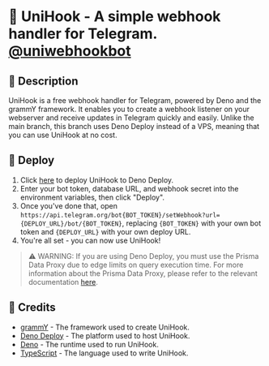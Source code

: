 # 📡 UniHook - A simple webhook handler for Telegram. [@uniwebhookbot](https://uniwebhookbot.t.me/)

## 📝 Description

UniHook is a free webhook handler for Telegram, powered by Deno and the grammY framework. It enables you to create a webhook listener on your webserver and receive updates in Telegram quickly and easily. Unlike the main branch, this branch uses Deno Deploy instead of a VPS, meaning that you can use UniHook at no cost.

## 🚀 Deploy

1. Click [here](https://dash.deno.com/new?url=https://raw.githubusercontent.com/voxelin/unihook/master/api/edge.ts&env=BOT_TOKEN,DATABASE_URL,WEBHOOK_SECRET) to deploy UniHook to Deno Deploy.
2. Enter your bot token, database URL, and webhook secret into the environment variables, then click "Deploy". 
3. Once you've done that, open `https://api.telegram.org/bot{BOT_TOKEN}/setWebhook?url={DEPLOY_URL}/bot/{BOT_TOKEN}`, replacing `{BOT_TOKEN}` with your own bot token and `{DEPLOY_URL}` with your own deploy URL.
4. You're all set - you can now use UniHook!

> ⚠ WARNING: If you are using Deno Deploy, you must use the Prisma Data Proxy due to edge limits on query execution time.
> For more information about the Prisma Data Proxy, please refer to the relevant documentation
> [here](https://www.prisma.io/docs/data-platform/data-proxy/use-data-proxy).

## 👏 Credits

- [grammY](https://grammy.dev) - The framework used to create UniHook.
- [Deno Deploy](https://deno.com/deploy) - The platform used to host UniHook.
- [Deno](https://deno.land) - The runtime used to run UniHook.
- [TypeScript](https://www.typescriptlang.org) - The language used to write
  UniHook.
